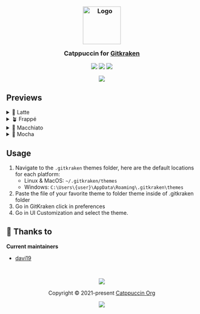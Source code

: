 <h3 align="center">
	<img src="https://raw.githubusercontent.com/catppuccin/catppuccin/main/assets/logos/exports/1544x1544_circle.png" width="100" alt="Logo"/><br/>
	<img src="https://raw.githubusercontent.com/catppuccin/catppuccin/main/assets/misc/transparent.png" height="30" width="0px"/>
	Catppuccin for <a href="https://github.com/catppuccin/template">Gitkraken</a>
	<img src="https://raw.githubusercontent.com/catppuccin/catppuccin/main/assets/misc/transparent.png" height="30" width="0px"/>
</h3>

<p align="center">
	<a href="https://github.com/catppuccin/template/stargazers"><img src="https://img.shields.io/github/stars/catppuccin/template?colorA=363a4f&colorB=b7bdf8&style=for-the-badge"></a>
	<a href="https://github.com/catppuccin/template/issues"><img src="https://img.shields.io/github/issues/catppuccin/template?colorA=363a4f&colorB=f5a97f&style=for-the-badge"></a>
	<a href="https://github.com/catppuccin/template/contributors"><img src="https://img.shields.io/github/contributors/catppuccin/template?colorA=363a4f&colorB=a6da95&style=for-the-badge"></a>
</p>

<p align="center">
	<img src="https://raw.githubusercontent.com/catppuccin/catppuccin/main/assets/previews/preview.webp"/>
</p>

## Previews

<details>
<summary>🌻 Latte</summary>
<img src="https://github.com/davi19/Catppuccin-Gitkraken-Theme/assets/9946675/8b517ef3-7f67-4249-892f-18fa1e96a8b7"/>
</details>
<details>
<summary>🪴 Frappé</summary>
<img src="https://github.com/davi19/Catppuccin-Gitkraken-Theme/assets/9946675/dc9caf37-14a8-45b0-b342-d790a53131fa"/>
</details>
<details>
<summary>🌺 Macchiato</summary>
<img src="https://github.com/davi19/Catppuccin-Gitkraken-Theme/assets/9946675/7ce9e63e-c4f4-453f-9e0c-98ef8321c506"/>
</details>
<details>
<summary>🌿 Mocha</summary>
<img src="[https://github.com/davi19/Catppuccin-Gitkraken-Theme/assets/9946675/e87d0fd6-c33a-4182-907e-3a5d144d98b8](https://github.com/davi19/gitkraken/blob/master/assets/mocha.png)"/>
</details>

## Usage

1. Navigate to the `.gitkraken` themes folder, here are the default locations for each platform:
	- Linux & MacOS: `~/.gitkraken/themes`
	- Windows: `C:\Users\{user}\AppData\Roaming\.gitkraken\themes`
2. Paste the file of your favorite theme to folder theme inside of .gitkraken folder
3. Go in GitKraken click in preferences
4. Go in UI Customization and select the theme.


## 💝 Thanks to

**Current maintainers**

- [davi19](https://github.com/davi19)

&nbsp;

<p align="center">
	<img src="https://raw.githubusercontent.com/catppuccin/catppuccin/main/assets/footers/gray0_ctp_on_line.svg?sanitize=true" />
</p>

<p align="center">
	Copyright &copy; 2021-present <a href="https://github.com/catppuccin" target="_blank">Catppuccin Org</a>
</p>

<p align="center">
	<a href="https://github.com/catppuccin/catppuccin/blob/main/LICENSE"><img src="https://img.shields.io/static/v1.svg?style=for-the-badge&label=License&message=MIT&logoColor=d9e0ee&colorA=363a4f&colorB=b7bdf8"/></a>
</p>
